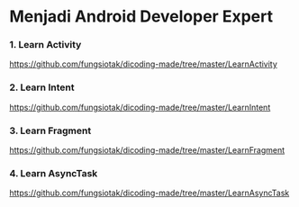 # Menjadi Android Developer Expert
### 1. Learn Activity
https://github.com/fungsiotak/dicoding-made/tree/master/LearnActivity
### 2. Learn Intent
https://github.com/fungsiotak/dicoding-made/tree/master/LearnIntent
### 3. Learn Fragment
https://github.com/fungsiotak/dicoding-made/tree/master/LearnFragment
### 4. Learn AsyncTask
https://github.com/fungsiotak/dicoding-made/tree/master/LearnAsyncTask
